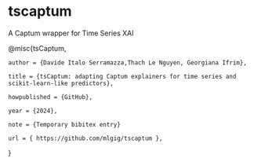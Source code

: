 # tscaptum

A Captum wrapper for Time Series XAI

@misc{tsCaptum,
    
    author = {Davide Italo Serramazza,Thach Le Nguyen, Georgiana Ifrim},
    
    title = {tsCaptum: adapting Captum explainers for time series and scikit-learn-like predictors},
    
    howpublished = {GitHub},
    
    year = {2024},
    
    note = {Temporary bibitex entry}
    
    url = { https://github.com/mlgig/tscaptum },
}
